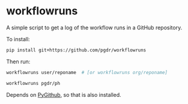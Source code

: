 # workflowruns

A simple script to get a log of the workflow runs in a GitHub
repository.

To install:

```bash
pip install git+https://github.com/pgdr/workflowruns
```

Then run:

```bash
workflowruns user/reponame  # [or workflowruns org/reponame]
```

```bash
workflowruns pgdr/ph
```

Depends on [PyGithub](https://pypi.org/project/PyGithub/), so that is
also installed.
